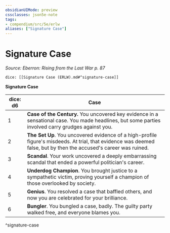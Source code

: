 ```yaml
---
obsidianUIMode: preview
cssclasses: json5e-note
tags:
- compendium/src/5e/erlw
aliases: ["Signature Case"]
---
```

# Signature Case
*Source: Eberron: Rising from the Last War p. 87* 

`dice: [[Signature Case (ERLW).md#^signature-case]]`

**Signature Case**

| dice: d6 | Case |
|----------|------|
| 1 | **Case of the Century.** You uncovered key evidence in a sensational case. You made headlines, but some parties involved carry grudges against you. |
| 2 | **The Set Up**. You uncovered evidence of a high-profile figure's misdeeds. At trial, that evidence was deemed false, but by then the accused's career was ruined. |
| 3 | **Scandal**. Your work uncovered a deeply embarrassing scandal that ended a powerful politician's career. |
| 4 | **Underdog Champion**. You brought justice to a sympathetic victim, proving yourself a champion of those overlooked by society. |
| 5 | **Genius**. You resolved a case that baffled others, and now you are celebrated for your brilliance. |
| 6 | **Bungler**. You bungled a case, badly. The guilty party walked free, and everyone blames you. |
^signature-case